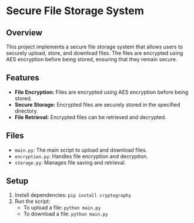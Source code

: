 # Secure File Storage System

## Overview
This project implements a secure file storage system that allows users to securely upload, store, and download files. The files are encrypted using AES encryption before being stored, ensuring that they remain secure.

## Features
- **File Encryption:** Files are encrypted using AES encryption before being stored.
- **Secure Storage:** Encrypted files are securely stored in the specified directory.
- **File Retrieval:** Encrypted files can be retrieved and decrypted.

## Files
- `main.py`: The main script to upload and download files.
- `encryption.py`: Handles file encryption and decryption.
- `storage.py`: Manages file saving and retrieval.

## Setup
1. Install dependencies: `pip install cryptography`
2. Run the script:
   - To upload a file: `python main.py`
   - To download a file: `python main.py`
